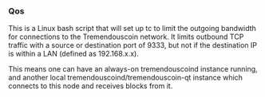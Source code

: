 ### Qos ###

This is a Linux bash script that will set up tc to limit the outgoing bandwidth for connections to the Tremendouscoin network. It limits outbound TCP traffic with a source or destination port of 9333, but not if the destination IP is within a LAN (defined as 192.168.x.x).

This means one can have an always-on tremendouscoind instance running, and another local tremendouscoind/tremendouscoin-qt instance which connects to this node and receives blocks from it.
